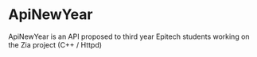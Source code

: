 ApiNewYear
==========

ApiNewYear is an API proposed to third year Epitech students working on the Zia project (C++ / Httpd)
